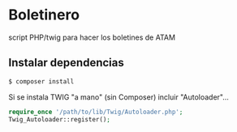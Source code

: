 # Boletinero
script PHP/twig para hacer los boletines de ATAM

## Instalar dependencias

```bash
$ composer install
```

Si se instala TWIG "a mano" (sin Composer) incluir "Autoloader"...

```php
require_once '/path/to/lib/Twig/Autoloader.php';
Twig_Autoloader::register();
```
